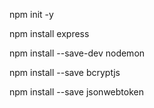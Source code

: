 
npm init -y 

npm install express

npm install --save-dev nodemon

npm install --save bcryptjs

npm install --save jsonwebtoken

